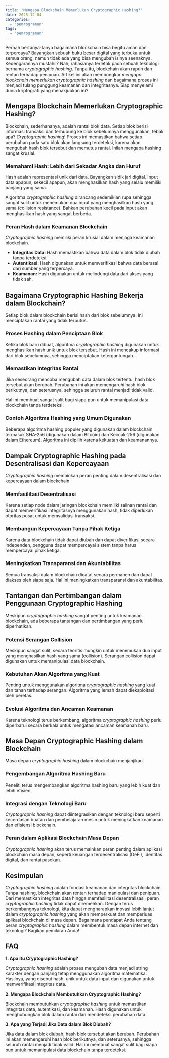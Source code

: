 ```yaml
---
title: "Mengapa Blockchain Memerlukan Cryptographic Hashing?"
date: 2025-12-04
categories: 
  - "pemrograman"
tags: 
  - "pemrograman"
---
```


Pernah bertanya-tanya bagaimana blockchain bisa begitu aman dan terpercaya? Bayangkan sebuah buku besar digital yang terbuka untuk semua orang, namun tidak ada yang bisa mengubah isinya seenaknya. Kedengarannya mustahil? Nah, rahasianya terletak pada sebuah teknologi bernama _cryptographic hashing_. Tanpa itu, blockchain akan rapuh dan rentan terhadap penipuan. Artikel ini akan membongkar _mengapa blockchain memerlukan cryptographic hashing_ dan bagaimana proses ini menjadi tulang punggung keamanan dan integritasnya. Siap menyelami dunia kriptografi yang menakjubkan ini?

## Mengapa Blockchain Memerlukan Cryptographic Hashing?

Blockchain, sederhananya, adalah rantai blok data. Setiap blok berisi informasi transaksi dan terhubung ke blok sebelumnya menggunakan, tebak apa? _Cryptographic hashing_! Proses ini memastikan bahwa setiap perubahan pada satu blok akan langsung terdeteksi, karena akan mengubah hash blok tersebut dan memutus rantai. Inilah mengapa hashing sangat krusial.

### Memahami Hash: Lebih dari Sekadar Angka dan Huruf

Hash adalah representasi unik dari data. Bayangkan sidik jari digital. Input data apapun, sekecil apapun, akan menghasilkan hash yang selalu memiliki panjang yang sama.

Algoritma _cryptographic hashing_ dirancang sedemikian rupa sehingga sangat sulit untuk menemukan dua input yang menghasilkan hash yang sama (collision resistance). Bahkan perubahan kecil pada input akan menghasilkan hash yang sangat berbeda.

### Peran Hash dalam Keamanan Blockchain

_Cryptographic hashing_ memiliki peran krusial dalam menjaga keamanan blockchain.

- **Integritas Data:** Hash memastikan bahwa data dalam blok tidak diubah tanpa terdeteksi.
- **Autentikasi:** Hash digunakan untuk memverifikasi bahwa data berasal dari sumber yang terpercaya.
- **Keamanan:** Hash digunakan untuk melindungi data dari akses yang tidak sah.

## Bagaimana Cryptographic Hashing Bekerja dalam Blockchain?

Setiap blok dalam blockchain berisi hash dari blok sebelumnya. Ini menciptakan rantai yang tidak terputus.

### Proses Hashing dalam Penciptaan Blok

Ketika blok baru dibuat, algoritma _cryptographic hashing_ digunakan untuk menghasilkan hash unik untuk blok tersebut. Hash ini mencakup informasi dari blok sebelumnya, sehingga menciptakan ketergantungan.

### Memastikan Integritas Rantai

Jika seseorang mencoba mengubah data dalam blok tertentu, hash blok tersebut akan berubah. Perubahan ini akan memengaruhi hash blok berikutnya, dan seterusnya, sehingga seluruh rantai menjadi tidak valid.

Hal ini membuat sangat sulit bagi siapa pun untuk memanipulasi data blockchain tanpa terdeteksi.

### Contoh Algoritma Hashing yang Umum Digunakan

Beberapa algoritma hashing populer yang digunakan dalam blockchain termasuk SHA-256 (digunakan dalam Bitcoin) dan Keccak-256 (digunakan dalam Ethereum). Algoritma ini dipilih karena kekuatan dan keamanannya.

## Dampak Cryptographic Hashing pada Desentralisasi dan Kepercayaan

_Cryptographic hashing_ memainkan peran penting dalam desentralisasi dan kepercayaan dalam blockchain.

### Memfasilitasi Desentralisasi

Karena setiap node dalam jaringan blockchain memiliki salinan rantai dan dapat memverifikasi integritasnya menggunakan hash, tidak diperlukan otoritas pusat untuk memvalidasi transaksi.

### Membangun Kepercayaan Tanpa Pihak Ketiga

Karena data blockchain tidak dapat diubah dan dapat diverifikasi secara independen, pengguna dapat mempercayai sistem tanpa harus mempercayai pihak ketiga.

### Meningkatkan Transparansi dan Akuntabilitas

Semua transaksi dalam blockchain dicatat secara permanen dan dapat diakses oleh siapa saja. Hal ini meningkatkan transparansi dan akuntabilitas.

## Tantangan dan Pertimbangan dalam Penggunaan Cryptographic Hashing

Meskipun _cryptographic hashing_ sangat penting untuk keamanan blockchain, ada beberapa tantangan dan pertimbangan yang perlu diperhatikan.

### Potensi Serangan Collision

Meskipun sangat sulit, secara teoritis mungkin untuk menemukan dua input yang menghasilkan hash yang sama (collision). Serangan collision dapat digunakan untuk memanipulasi data blockchain.

### Kebutuhan Akan Algoritma yang Kuat

Penting untuk menggunakan algoritma _cryptographic hashing_ yang kuat dan tahan terhadap serangan. Algoritma yang lemah dapat dieksploitasi oleh peretas.

### Evolusi Algoritma dan Ancaman Keamanan

Karena teknologi terus berkembang, algoritma _cryptographic hashing_ perlu diperbarui secara berkala untuk mengatasi ancaman keamanan baru.

## Masa Depan Cryptographic Hashing dalam Blockchain

Masa depan _cryptographic hashing_ dalam blockchain menjanjikan.

### Pengembangan Algoritma Hashing Baru

Peneliti terus mengembangkan algoritma hashing baru yang lebih kuat dan lebih efisien.

### Integrasi dengan Teknologi Baru

_Cryptographic hashing_ dapat diintegrasikan dengan teknologi baru seperti kecerdasan buatan dan pembelajaran mesin untuk meningkatkan keamanan dan efisiensi blockchain.

### Peran dalam Aplikasi Blockchain Masa Depan

_Cryptographic hashing_ akan terus memainkan peran penting dalam aplikasi blockchain masa depan, seperti keuangan terdesentralisasi (DeFi), identitas digital, dan rantai pasokan.

## Kesimpulan

_Cryptographic hashing_ adalah fondasi keamanan dan integritas blockchain. Tanpa hashing, blockchain akan rentan terhadap manipulasi dan penipuan. Dari memastikan integritas data hingga memfasilitasi desentralisasi, peran _cryptographic hashing_ tidak dapat diremehkan. Dengan terus berkembangnya teknologi, kita dapat mengharapkan inovasi lebih lanjut dalam _cryptographic hashing_ yang akan memperkuat dan memperluas aplikasi blockchain di masa depan. Bagaimana pendapat Anda tentang peran _cryptographic hashing_ dalam membentuk masa depan internet dan teknologi? Bagikan pemikiran Anda!

## FAQ

**1\. Apa itu Cryptographic Hashing?**

_Cryptographic hashing_ adalah proses mengubah data menjadi string karakter dengan panjang tetap menggunakan algoritma matematika. Hasilnya, yang disebut hash, unik untuk data input dan digunakan untuk memverifikasi integritas data.

**2\. Mengapa Blockchain Membutuhkan Cryptographic Hashing?**

Blockchain membutuhkan _cryptographic hashing_ untuk memastikan integritas data, autentikasi, dan keamanan. Hash digunakan untuk menghubungkan blok dalam rantai dan mendeteksi perubahan data.

**3\. Apa yang Terjadi Jika Data dalam Blok Diubah?**

Jika data dalam blok diubah, hash blok tersebut akan berubah. Perubahan ini akan memengaruhi hash blok berikutnya, dan seterusnya, sehingga seluruh rantai menjadi tidak valid. Hal ini membuat sangat sulit bagi siapa pun untuk memanipulasi data blockchain tanpa terdeteksi.
